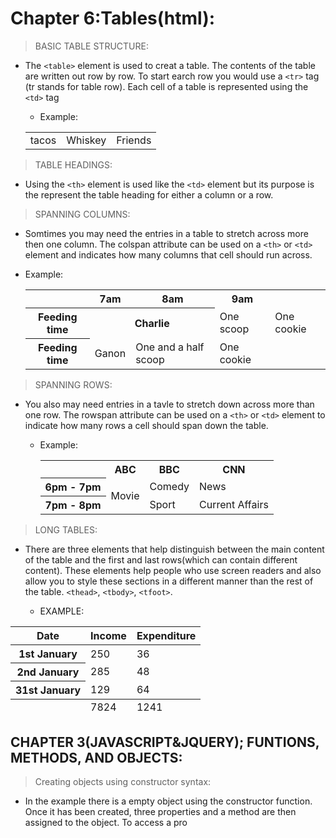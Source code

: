 # **Chapter 6:Tables(html)**:

> BASIC TABLE STRUCTURE:

  * The `<table>` element is used to creat a table. The contents of the table are written out row by row. To start earch row you would use a `<tr>` tag (tr stands for table row). Each cell of a table is represented using the `<td>` tag

    * Example:
    
    <table>
      <tr>
        <td>tacos</td>
        <td>Whiskey</td>
        <td>Friends</td>
      </tr>
    </table>

> TABLE HEADINGS:

  * Using the `<th>` element is used like the `<td>` element but its purpose is the represent the table heading for either a column or a row.

> SPANNING COLUMNS:

  * Somtimes you may need the entries in a table to stretch across more then one column. The colspan attribute can be used on a `<th>` or `<td>` element and indicates how many columns that cell should run across.

  * Example:

      <table>
        <tr>
          <th></th>
          <th>7am</th>
          <th>8am</th>
          <th>9am</th>
      </tr>
      <tr>
        <th>Feeding time</th>
        <th colspan="2">Charlie</th>
        <td>One scoop</td>
        <td>One cookie</td>
      </tr>
      <tr>
        <th>Feeding time</th>
        <td coolspan="3">Ganon</td>
        <td>One and a half scoop</td>
        <td>One cookie</td>  
      </tr>
    </table>


> SPANNING ROWS:

  * You also may need entries in a tavle to stretch down across more than one row. The rowspan attribute can be used on a `<th>` or `<td>` element to indicate how many rows a cell should span down the table.

    * Example:

      <table>
        <tr>
          <th></th>
          <th>ABC</th>
          <th>BBC</th>
          <th>CNN</th>
        </tr>
        <tr>
          <th>6pm - 7pm</th>
          <td rowspan="2">Movie</td>
          <td>Comedy</td>
          <td>News</td>
        </tr>
        <tr>
          <th>7pm - 8pm</th>
          <td>Sport</td>
          <td>Current Affairs</td>
        </tr>
      </table>

> LONG TABLES:

  * There are three elements that help distinguish between the main content of the table and the first and last rows(which can contain different content). These elements help people who use screen readers and also allow you to style these sections in a different manner than the rest of the table. `<thead>`, `<tbody>`, `<tfoot>`.

    * EXAMPLE:

<table>
  <thead>
    <tr>
      <th>Date</th>
      <th>Income</th>
      <th>Expenditure</th>
    </tr>
  </thead>
  <tbody>
    <tr>
      <th>1st January</th>
      <td>250</td>
      <td>36</td>
    </tr>
    <tr>
      <th>2nd January</th>
      <td>285</td>
      <td>48</td>
    </tr>
    <!-- additional rows as above -->
    <tr>
     <th>31st January</th>
     <td>129</td>
     <td>64</td>
    </tr> 
  </tbody>
  <tfoot>
    <tr>
      <td></td>
      <td>7824</td>
      <td>1241</td>
    </tr>
  </tfoot>
</table>

## CHAPTER 3(JAVASCRIPT&JQUERY); FUNTIONS, METHODS, AND OBJECTS:

  > Creating objects using constructor syntax:

  * In the example there is a empty object using the constructor function. Once it has been created, three properties and a method are then assigned to the object. To access a pro 
